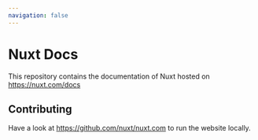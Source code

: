 ```yaml
---
navigation: false
---
```


# Nuxt Docs

This repository contains the documentation of Nuxt hosted on <https://nuxt.com/docs>

## Contributing

Have a look at <https://github.com/nuxt/nuxt.com> to run the website locally.
